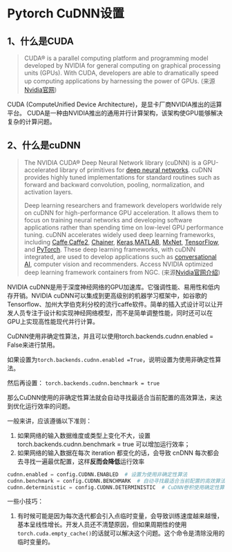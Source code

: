 # Pytorch CuDNN设置

## 1、什么是CUDA

> CUDA® is a parallel computing platform and programming model developed by NVIDIA for general computing on graphical processing units (GPUs). With CUDA, developers are able to dramatically speed up computing applications by harnessing the power of GPUs.    (来源[Nvidia官网](https://developer.nvidia.com/cuda-zone))

CUDA (ComputeUnified Device Architecture)，是显卡厂商NVIDIA推出的运算平台。 CUDA是一种由NVIDIA推出的通用并行计算架构，该架构使GPU能够解决复杂的计算问题。

## 2、什么是cuDNN

>  The NVIDIA CUDA® Deep Neural Network library (cuDNN) is a GPU-accelerated library of primitives for [deep neural networks](https://developer.nvidia.com/deep-learning). cuDNN provides highly tuned implementations for standard routines such as forward and backward convolution, pooling, normalization, and activation layers.
>
> Deep learning researchers and framework developers worldwide rely on cuDNN for high-performance GPU acceleration. It allows them to focus on training neural networks and developing software applications rather than spending time on low-level GPU performance tuning. cuDNN accelerates widely used deep learning frameworks, including [Caffe](http://caffe.berkeleyvision.org/),[Caffe2](https://www.caffe2.ai/), [Chainer](https://chainer.org/), [Keras](https://keras.io/),[MATLAB](https://www.mathworks.com/solutions/deep-learning.html), [MxNet](https://mxnet.incubator.apache.org/), [TensorFlow](https://www.tensorflow.org/), and [PyTorch](http://pytorch.org/). These deep learning frameworks, with cuDNN integrated, are used to develop applications such as [conversational AI](https://developer.nvidia.com/conversational-ai), computer vision and recommenders. Access NVIDIA optimized deep learning framework containers from NGC.   (来源[Nvidia官网介绍](https://developer.nvidia.com/cudnn))

NVIDIA cuDNN是用于深度神经网络的GPU加速库。它强调性能、易用性和低内存开销。NVIDIA cuDNN可以集成到更高级别的机器学习框架中，如谷歌的Tensorflow、加州大学伯克利分校的流行caffe软件。简单的插入式设计可以让开发人员专注于设计和实现神经网络模型，而不是简单调整性能，同时还可以在GPU上实现高性能现代并行计算。

CuDNN使用非确定性算法，并且可以使用torch.backends.cudnn.enabled = False来进行禁用。

如果设置为`torch.backends.cudnn.enabled =True`，说明设置为使用非确定性算法。

然后再设置：  `torch.backends.cudnn.benchmark = true`

那么CuDNN使用的非确定性算法就会自动寻找最适合当前配置的高效算法，来达到优化运行效率的问题。

一般来讲，应该遵循以下准则：

1. 如果网络的输入数据维度或类型上变化不大，设置 torch.backends.cudnn.benchmark = true 可以增加运行效率；
2. 如果网络的输入数据在每次 iteration 都变化的话，会导致 cnDNN 每次都会去寻找一遍最优配置，这样**反而会降低**运行效率

```python
cudnn.enabled = config.CUDNN.ENABLED  # 设置为使用非确定性算法
cudnn.benchmark = config.CUDNN.BENCHMARK  # 自动寻找最适合当前配置的高效算法，来达到优化运行效率的问题，当计算图不会改变的时候（每次输入形状相同，模型不改变）的情况下可以提高性能，反之则降低性能
cudnn.deterministic = config.CUDNN.DETERMINISTIC  # CuDNN卷积使用确定性算法
```



一些小技巧：

1. 有时候可能是因为每次迭代都会引入点临时变量，会导致训练速度越来越慢，基本呈线性增长。开发人员还不清楚原因，但如果周期性的使用`torch.cuda.empty_cache()`的话就可以解决这个问题。这个命令是清除没用的临时变量的。